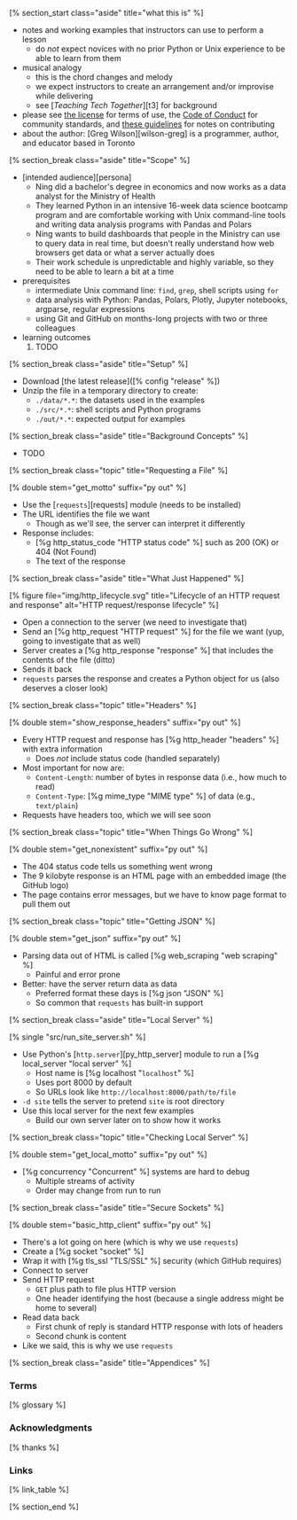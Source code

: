 <!-- ---------------------------------------------------------------- -->
[% section_start class="aside" title="what this is" %]

-   notes and working examples that instructors can use to perform a lesson
    -   do *not* expect novices with no prior Python or Unix experience to be able to learn from them
-   musical analogy
    -   this is the chord changes and melody
    -   we expect instructors to create an arrangement and/or improvise while delivering
    -   see [*Teaching Tech Together*][t3] for background
-   please see [the license](./license/) for terms of use,
    the [Code of Conduct](./conduct/) for community standards,
    and [these guidelines](./contributing/) for notes on contributing
-   about the author:
    [Greg Wilson][wilson-greg] is a programmer, author, and educator based in Toronto

<!-- ---------------------------------------------------------------- -->
[% section_break class="aside" title="Scope" %]

-   [intended audience][persona]
    -   Ning did a bachelor's degree in economics
        and now works as a data analyst for the Ministry of Health
    -   They learned Python in an intensive 16-week data science bootcamp program
        and are comfortable working with Unix command-line tools
        and writing data analysis programs with Pandas and Polars
    -   Ning wants to build dashboards that people in the Ministry can use to query data in real time,
        but doesn't really understand how web browsers get data
        or what a server actually does
    -   Their work schedule is unpredictable and highly variable,
        so they need to be able to learn a bit at a time
-   prerequisites
    -   intermediate Unix command line: `find`, `grep`, shell scripts using `for`
    -   data analysis with Python: Pandas, Polars, Plotly, Jupyter notebooks, argparse, regular expressions
    -   using Git and GitHub on months-long projects with two or three colleagues
-   learning outcomes
    1.  TODO

<!-- ---------------------------------------------------------------- -->
[% section_break class="aside" title="Setup" %]

-   Download [the latest release]([% config "release" %])
-   Unzip the file in a temporary directory to create:
    -   `./data/*.*`: the datasets used in the examples
    -   `./src/*.*`: shell scripts and Python programs
    -   `./out/*.*`: expected output for examples

<!-- ---------------------------------------------------------------- -->
[% section_break class="aside" title="Background Concepts" %]

-   TODO

<!-- ---------------------------------------------------------------- -->
[% section_break class="topic" title="Requesting a File" %]

[% double stem="get_motto" suffix="py out" %]

-   Use the [`requests`][requests] module (needs to be installed)
-   The URL identifies the file we want
    -   Though as we'll see, the server can interpret it differently
-   Response includes:
    -   [%g http_status_code "HTTP status code" %] such as 200 (OK) or 404 (Not Found)
    -   The text of the response

<!-- ---------------------------------------------------------------- -->
[% section_break class="aside" title="What Just Happened" %]

[% figure
   file="img/http_lifecycle.svg"
   title="Lifecycle of an HTTP request and response"
   alt="HTTP request/response lifecycle"
%]

-   Open a connection to the server (we need to investigate that)
-   Send an [%g http_request "HTTP request" %] for the file we want (yup, going to investigate that as well)
-   Server creates a [%g http_response "response" %] that includes the contents of the file (ditto)
-   Sends it back
-   `requests` parses the response and creates a Python object for us (also deserves a closer look)

<!-- ---------------------------------------------------------------- -->
[% section_break class="topic" title="Headers" %]

[% double stem="show_response_headers" suffix="py out" %]

-   Every HTTP request and response has [%g http_header "headers" %] with extra information
    -   Does *not* include status code (handled separately)
-   Most important for now are:
    -   `Content-Length`: number of bytes in response data (i.e., how much to read)
    -   `Content-Type`: [%g mime_type "MIME type" %] of data (e.g., `text/plain`)
-   Requests have headers too, which we will see soon

<!-- ---------------------------------------------------------------- -->
[% section_break class="topic" title="When Things Go Wrong" %]

[% double stem="get_nonexistent" suffix="py out" %]

-   The 404 status code tells us something went wrong
-   The 9 kilobyte response is an HTML page with an embedded image (the GitHub logo)
-   The page contains error messages, but we have to know page format to pull them out

<!-- ---------------------------------------------------------------- -->
[% section_break class="topic" title="Getting JSON" %]

[% double stem="get_json" suffix="py out" %]

-   Parsing data out of HTML is called [%g web_scraping "web scraping" %]
    -   Painful and error prone
-   Better: have the server return data as data
    -   Preferred format these days is [%g json "JSON" %]
    -   So common that `requests` has built-in support

<!-- ---------------------------------------------------------------- -->
[% section_break class="aside" title="Local Server" %]

[% single "src/run_site_server.sh" %]

-   Use Python's [`http.server`][py_http_server] module
    to run a [%g local_server "local server" %]
    -   Host name is [%g localhost "`localhost`" %]
    -   Uses port 8000 by default
    -   So URLs look like `http://localhost:8000/path/to/file`
-   `-d site` tells the server to pretend `site` is root directory
-   Use this local server for the next few examples
    -   Build our own server later on to show how it works

<!-- ---------------------------------------------------------------- -->
[% section_break class="topic" title="Checking Local Server" %]

[% double stem="get_local_motto" suffix="py out" %]

-   [%g concurrency "Concurrent" %] systems are hard to debug
    -   Multiple streams of activity
    -   Order may change from run to run

<!-- ---------------------------------------------------------------- -->
[% section_break class="aside" title="Secure Sockets" %]

[% double stem="basic_http_client" suffix="py out" %]

-   There's a lot going on here (which is why we use `requests`)
-   Create a [%g socket "socket" %]
-   Wrap it with [%g tls_ssl "TLS/SSL" %] security (which GitHub requires)
-   Connect to server
-   Send HTTP request
    -   `GET` plus path to file plus HTTP version
    -   One header identifying the host (because a single address might be home to several)
-   Read data back
    -   First chunk of reply is standard HTTP response with lots of headers
    -   Second chunk is content
-   Like we said, this is why we use `requests`

<!-- ---------------------------------------------------------------- -->
[% section_break class="aside" title="Appendices" %]

### Terms

[% glossary %]

### Acknowledgments

[% thanks %]

### Links

[% link_table %]

[% section_end %]

